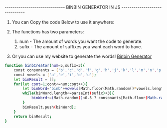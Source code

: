 ------------------------------ BINBIN GENERATOR IN JS ------------------------------

1. You can Copy the code Below to use it anywhere:
2. The functions has two parameters:
   1. num - The amount of words you want the code to generate.
   2. sufix - The amount of suffixes you want each word to have.

3. Or you can use my website to generate the words! <a href="https://bingenerator.surge.sh/" target="_blank">Binbin Generator</a>

```bash
function binbCreator(num=5,sufix=3){
    const consonants = ['b','c','d','f','g','h','j','k','l','m','n','p','q','r','s','t','v','w','x','y','z'];
    const vowels = ['a','e','i','o','u'];
    let binResult = [];
    for(let cont=1;cont<=num;cont++){
        let binWord='binb'+vowels[Math.floor(Math.random()*vowels.length)];
        while(binWord.length<=parseInt(sufix)+3){
            binWord+=(Math.random()<0.5 ? consonants[Math.floor(Math.random()*consonants.length)] : vowels[Math.floor(Math.random()*vowels.length)]);
        }
        binResult.push(binWord);
    }
    return binResult;
}
```
